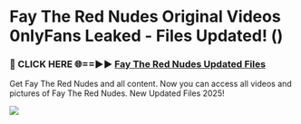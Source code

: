 # Fay The Red Nudes Original Videos 0nlyFans Leaked - Files Updated! ()

<h3>🔴 CLICK HERE 🌐==►► <a href="https://tinyurl.com/2p9ay9w9" rel="nofollow">Fay The Red Nudes Updated Files</a></h3>

Get Fay The Red Nudes and all content. Now you can access all videos and pictures of Fay The Red Nudes. New Updated Files 2025!

[![](https://i.imgur.com/KQgVmj3.gif)](https://tinyurl.com/2p9ay9w9)
